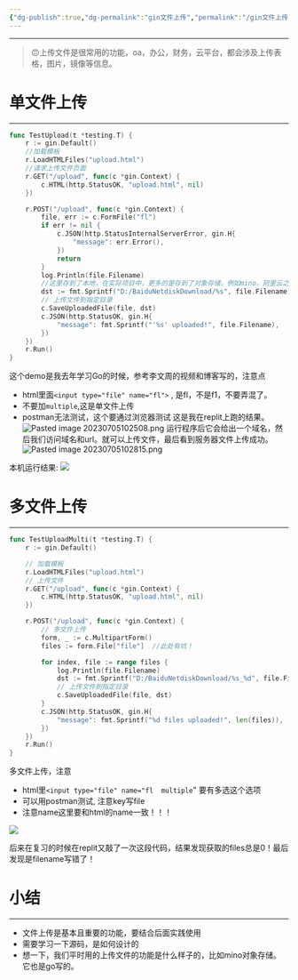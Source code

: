 ```yaml
---
{"dg-publish":true,"dg-permalink":"gin文件上传","permalink":"/gin文件上传/","noteIcon":"","created":"2022-03-11","updated":""}
---
```


---

> 🙃上传文件是很常用的功能，oa，办公，财务，云平台，都会涉及上传表格，图片，镜像等信息。

# 单文件上传
---
```go
func TestUpload(t *testing.T) {
	r := gin.Default()
	//加载模板
	r.LoadHTMLFiles("upload.html")
	//请求上传文件页面
	r.GET("/upload", func(c *gin.Context) {
		c.HTML(http.StatusOK, "upload.html", nil)
	})

	r.POST("/upload", func(c *gin.Context) {
		file, err := c.FormFile("fl")
		if err != nil {
			c.JSON(http.StatusInternalServerError, gin.H{
				"message": err.Error(),
			})
			return
		}
		log.Println(file.Filename)
		//这里存到了本地，在实际项目中，更多的是存到了对象存储，例如mino，阿里云之类的;
		dst := fmt.Sprintf("D:/BaiduNetdiskDownload/%s", file.Filename)
		// 上传文件到指定目录
		c.SaveUploadedFile(file, dst)
		c.JSON(http.StatusOK, gin.H{
			"message": fmt.Sprintf("'%s' uploaded!", file.Filename),
		})
	})
	r.Run()
}
```

这个demo是我去年学习Go的时候，参考李文周的视频和博客写的，注意点
- html里面`<input type="file" name="fl">` , 是fl，不是f1，不要弄混了。
- 不要加`multiple`,这是单文件上传
- postman无法测试，这个要通过浏览器测试
这是我在replit上跑的结果。
![Pasted image 20230705102508.png](/img/user/Pasted%20image%2020230705102508.png)
运行程序后它会给出一个域名，然后我们访问域名和url。就可以上传文件，最后看到服务器文件上传成功。
![Pasted image 20230705102815.png](/img/user/Pasted%20image%2020230705102815.png)


本机运行结果:
![](/img/user/Z.image/Go/文件上传/20230401102220.png)




# 多文件上传
---
```go
func TestUploadMulti(t *testing.T) {
	r := gin.Default()

	// 加载模板
	r.LoadHTMLFiles("upload.html")
	// 上传文件
	r.GET("/upload", func(c *gin.Context) {
		c.HTML(http.StatusOK, "upload.html", nil)
	})

	r.POST("/upload", func(c *gin.Context) {
		// 多文件上传
		form, _ := c.MultipartForm()
		files := form.File["file"]  //此处有坑！

		for index, file := range files {
			log.Println(file.Filename)
			dst := fmt.Sprintf("D:/BaiduNetdiskDownload/%s_%d", file.Filename, index)
			// 上传文件到指定目录
			c.SaveUploadedFile(file, dst)
		}
		c.JSON(http.StatusOK, gin.H{
			"message": fmt.Sprintf("%d files uploaded!", len(files)),
		})
	})
	r.Run()
}

```

多文件上传，注意
- html里`<input type="file" name="fl  multiple`" 要有多选这个选项
- 可以用postman测试, 注意key写file
- 注意name这里要和html的name一致！！！

![](/img/user/Z.image/Go/文件上传/20230401104116.png)

后来在复习的时候在replit又敲了一次这段代码，结果发现获取的files总是0！最后发现是filename写错了！

# 小结
---
- 文件上传是基本且重要的功能，要结合后面实践使用
- 需要学习一下源码，是如何设计的
- 想一下，我们平时用的上传文件的功能是什么样子的，比如mino对象存储。它也是go写的。